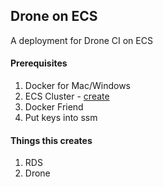 ## Drone on ECS

A deployment for Drone CI on ECS

#### Prerequisites


1. Docker for Mac/Windows
1. ECS Cluster - [create](https://us-west-2.console.aws.amazon.com/ecs/home?region=us-west-2#/clusters/create/new)
1. Docker Friend
1. Put keys into ssm

#### Things this creates

1. RDS
3. Drone
